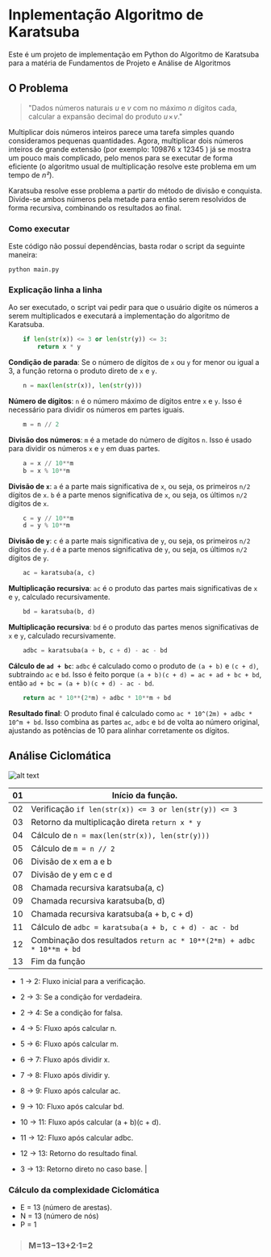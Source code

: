 # Inplementação Algoritmo de Karatsuba

Este é um projeto de implementação em Python do Algoritmo de Karatsuba para a matéria de Fundamentos de Projeto e Análise de Algoritmos

## O Problema

> "Dados números naturais *u* e *v* com no máximo *n* dígitos cada, calcular a expansão decimal do produto *u* × *v*."

Multiplicar dois números inteiros parece uma tarefa simples quando consideramos pequenas quantidades. Agora, multiplicar dois números inteiros de grande extensão (por exemplo: 109876 x 12345 ) já se mostra um pouco mais complicado, pelo menos para se executar de forma eficiente (o algoritmo usual de multiplicação resolve este problema em um tempo de *n²*).

Karatsuba resolve esse problema a partir do método de divisão e conquista. Divide-se ambos números pela metade para então serem resolvidos de forma recursiva, combinando os resultados ao final.

### Como executar

Este código não possuí dependências, basta rodar o script da seguinte maneira:

```
python main.py
```

### Explicação linha a linha

Ao ser executado, o script vai pedir para que o usuário digite os números a serem multiplicados e executará a implementação do algoritmo de Karatsuba.

```python
    if len(str(x)) <= 3 or len(str(y)) <= 3:
        return x * y
```
**Condição de parada**: Se o número de dígitos de `x` ou `y` for menor ou igual a 3, a função retorna o produto direto de `x` e `y`.

```python
    n = max(len(str(x)), len(str(y)))
```

**Número de dígitos**: `n` é o número máximo de dígitos entre `x` e `y`. Isso é necessário para dividir os números em partes iguais.

```python
    m = n // 2
```

**Divisão dos números**: `m` é a metade do número de dígitos `n`. Isso é usado para dividir os números `x` e `y` em duas partes.

```python
    a = x // 10**m
    b = x % 10**m
```

**Divisão de `x`**: `a` é a parte mais significativa de `x`, ou seja, os primeiros `n/2` dígitos de `x`. `b` é a parte menos significativa de `x`, ou seja, os últimos `n/2` dígitos de `x`.


```python
    c = y // 10**m
    d = y % 10**m
```

**Divisão de `y`**: `c` é a parte mais significativa de `y`, ou seja, os primeiros `n/2` dígitos de `y`. `d` é a parte menos significativa de `y`, ou seja, os últimos `n/2` dígitos de `y`.

```python
    ac = karatsuba(a, c)
```

**Multiplicação recursiva**: `ac` é o produto das partes mais significativas de `x` e `y`, calculado recursivamente.

```python
    bd = karatsuba(b, d)
```

**Multiplicação recursiva**: `bd` é o produto das partes menos significativas de `x` e `y`, calculado recursivamente.

```python
    adbc = karatsuba(a + b, c + d) - ac - bd
```

**Cálculo de `ad + bc`**: `adbc` é calculado como o produto de `(a + b)` e `(c + d)`, subtraindo `ac` e `bd`. Isso é feito porque `(a + b)(c + d) = ac + ad + bc + bd`, então `ad + bc = (a + b)(c + d) - ac - bd`.

```python
    return ac * 10**(2*m) + adbc * 10**m + bd
```

**Resultado final**: O produto final é calculado como `ac * 10^(2m) + adbc * 10^m + bd`. Isso combina as partes `ac`, `adbc` e `bd` de volta ao número original, ajustando as potências de 10 para alinhar corretamente os dígitos.


## Análise Ciclomática

![alt text](https://media.discordapp.net/attachments/851447897697681431/1345194243916042312/image.png?ex=67c3a944&is=67c257c4&hm=5bd1316157c9058f481693c533de635f3b68d8cdbe36e95296695134d4fe24c4&=&format=webp&quality=lossless&width=419&height=505)

| 01 | Início da função.                                                       |
|----|-------------------------------------------------------------------------|
| 02 | Verificação ``if len(str(x)) <= 3 or len(str(y)) <= 3``                 |
| 03 | Retorno da multiplicação direta ``return x * y``                        |
| 04 | Cálculo de ``n = max(len(str(x)), len(str(y)))``                        |
| 05 | Cálculo de ``m = n // 2``                                               |
| 06 | Divisão de x em a e b                                                   |
| 07 | Divisão de y em c e d                                                   |
| 08 | Chamada recursiva karatsuba(a, c)                                       |
| 09 | Chamada recursiva karatsuba(b, d)                                       |
| 10 | Chamada recursiva karatsuba(a + b, c + d)                               |
| 11 | Cálculo de ``adbc = karatsuba(a + b, c + d) - ac - bd``                 |
| 12 | Combinação dos resultados ``return ac * 10**(2*m) + adbc * 10**m + bd`` |
| 13 | Fim da função       

- 1 → 2: Fluxo inicial para a verificação.

- 2 → 3: Se a condição for verdadeira.

- 2 → 4: Se a condição for falsa.

- 4 → 5: Fluxo após calcular n.

- 5 → 6: Fluxo após calcular m.

- 6 → 7: Fluxo após dividir x.

- 7 → 8: Fluxo após dividir y.

- 8 → 9: Fluxo após calcular ac.

- 9 → 10: Fluxo após calcular bd.

- 10 → 11: Fluxo após calcular (a + b)(c + d).

- 11 → 12: Fluxo após calcular adbc.

- 12 → 13: Retorno do resultado final.

- 3 → 13: Retorno direto no caso base.
                                       |


### Cálculo da complexidade Ciclomática

- E = 13 (número de arestas).
- N = 13 (número de nós)
- P = 1

> ### M=13−13+2⋅1=2